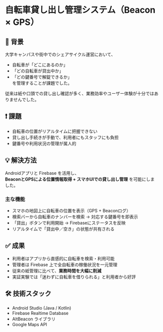 # 自転車貸し出し管理システム（Beacon × GPS）

## 📌 背景
大学キャンパスや街中でのシェアサイクル運営において、  
- 自転車が「どこにあるのか」  
- 「どの自転車が貸出中か」  
- 「どの鍵番号で解錠できるか」  
を管理することが課題でした。  

従来は紙や口頭での貸し出し確認が多く、業務効率やユーザー体験が十分ではありませんでした。

## ❗ 課題
- 自転車の位置がリアルタイムに把握できない  
- 貸し出し手続きが手動で、利用者にもスタッフにも負担  
- 鍵番号や利用状況の管理が属人的  

## 💡 解決方法
Androidアプリと Firebase を活用し、  
**BeaconとGPSによる位置情報取得 + スマホUIでの貸し出し管理** を可能にしました。  

### 主な機能
- スマホの地図上に自転車の位置を表示（GPS + Beaconログ）  
- 検索バーから自転車のナンバーを検索 → 対応する鍵番号を即表示  
- 「貸出」ボタンで利用開始 → Firebaseにステータスを反映  
- リアルタイムで「貸出中／空き」の状態が共有される  

## ✅ 成果
- 利用者はアプリから直感的に自転車を検索・利用可能  
- 管理者は Firebase 上で全自転車の稼働状況を一元管理  
- 従来の紙管理に比べて、**業務時間を大幅に削減**  
- 実証実験では「迷わずに自転車を借りられる」と利用者から好評  

## 🛠 技術スタック
- Android Studio (Java / Kotlin)  
- Firebase Realtime Database  
- AltBeacon ライブラリ  
- Google Maps API  

